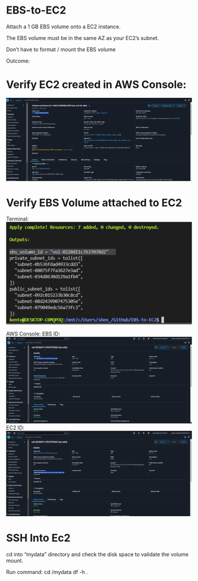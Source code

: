 # EBS-to-EC2
Attach a 1 GB EBS volume onto a EC2 instance.

The EBS volume must be in the same AZ as your EC2’s subnet. 

Don’t have to format / mount the EBS volume

Outcome:
# Verify EC2 created in AWS Console:
![alt text](image-6.png)


# Verify EBS Volume attached to EC2
Terminal:
![alt text](image-2.png)

AWS Console:
EBS ID: ![alt text](image-3.png)
EC2 ID: ![alt text](image-5.png)


# SSH Into Ec2 
cd into “mydata” directory and check the disk space to validate the volume mount.

Run command:
cd /mydata
df -h .

